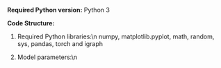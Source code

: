 **Required Python version:**
Python 3 

**Code Structure:**

1) Required Python libraries:\n
numpy,
matplotlib.pyplot,
math,
random,
sys,
pandas,
torch and
igraph

2) Model parameters:\n
